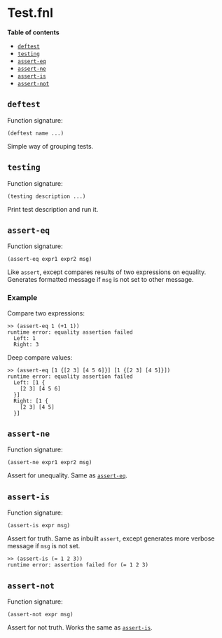 # Test.fnl

**Table of contents**

- [`deftest`](#deftest)
- [`testing`](#testing)
- [`assert-eq`](#assert-eq)
- [`assert-ne`](#assert-ne)
- [`assert-is`](#assert-is)
- [`assert-not`](#assert-not)

## `deftest`
Function signature:

```
(deftest name ...)
```

Simple way of grouping tests.

## `testing`
Function signature:

```
(testing description ...)
```

Print test description and run it.

## `assert-eq`
Function signature:

```
(assert-eq expr1 expr2 msg)
```

Like `assert`, except compares results of two expressions on equality.
Generates formatted message if `msg` is not set to other message.

### Example
Compare two expressions:

``` fennel
>> (assert-eq 1 (+1 1))
runtime error: equality assertion failed
  Left: 1
  Right: 3
```

Deep compare values:

``` fennel
>> (assert-eq [1 {[2 3] [4 5 6]}] [1 {[2 3] [4 5]}])
runtime error: equality assertion failed
  Left: [1 {
    [2 3] [4 5 6]
  }]
  Right: [1 {
    [2 3] [4 5]
  }]
```

## `assert-ne`
Function signature:

```
(assert-ne expr1 expr2 msg)
```

Assert for unequality.  Same as [`assert-eq`](#assert-eq).

## `assert-is`
Function signature:

```
(assert-is expr msg)
```

Assert for truth. Same as inbuilt `assert`, except generates more
  verbose message if `msg` is not set.

``` fennel
>> (assert-is (= 1 2 3))
runtime error: assertion failed for (= 1 2 3)
```

## `assert-not`
Function signature:

```
(assert-not expr msg)
```

Assert for not truth. Works the same as [`assert-is`](#assert-is).


<!-- Generated with Fenneldoc 0.0.6
     https://gitlab.com/andreyorst/fenneldoc -->
